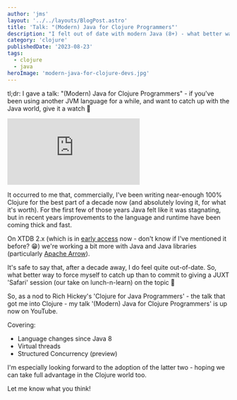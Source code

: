 ```yaml
---
author: 'jms'
layout: '../../layouts/BlogPost.astro'
title: 'Talk: "(Modern) Java for Clojure Programmers"'
description: "I felt out of date with modern Java (8+) - what better way to catch up than committing to a talk?!"
category: 'clojure'
publishedDate: '2023-08-23'
tags:
  - clojure
  - java
heroImage: 'modern-java-for-clojure-devs.jpg'
---
```


tl;dr: I gave a talk: "(Modern) Java for Clojure Programmers" - if you've been using another JVM language for a while, and want to catch up with the Java world, give it a watch 🙂

<iframe class="aspect-video w-full" src="https://www.youtube.com/embed/NccnidiRknA" title="YouTube video player" frameborder="0" allow="accelerometer; autoplay; clipboard-write; encrypted-media; gyroscope; picture-in-picture" allowfullscreen></iframe>

It occurred to me that, commercially, I've been writing near-enough 100% Clojure for the best part of a decade now (and absolutely loving it, for what it's worth). For the first few of those years Java felt like it was stagnating, but in recent years improvements to the language and runtime have been coming thick and fast.

On XTDB 2.x (which is in [early access](https://xtdb.com/v2) now - don't know if I've mentioned it before? 😁) we're working a bit more with Java and Java libraries (particularly [Apache Arrow](https://arrow.apache.org)).

It's safe to say that, after a decade away, I do feel quite out-of-date. So, what better way to force myself to catch up than to commit to giving a JUXT 'Safari' session (our take on lunch-n-learn) on the topic 🙂

So, as a nod to Rich Hickey's 'Clojure for Java Programmers' - the talk that got me into Clojure - my talk '(Modern) Java for Clojure Programmers' is up now on YouTube.

Covering:

* Language changes since Java 8
* Virtual threads
* Structured Concurrency (preview)

I'm especially looking forward to the adoption of the latter two - hoping we can take full advantage in the Clojure world too.

Let me know what you think!
